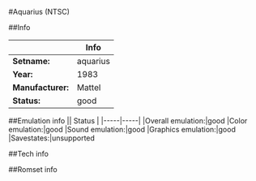 #Aquarius (NTSC)

##Info

||Info|
|-----|-----|
|**Setname:**|aquarius
|**Year:**|1983
|**Manufacturer:**|Mattel
|**Status:**|good

##Emulation info
|| Status |
|-----|-----|
|Overall emulation:|good
|Color emulation:|good
|Sound emulation:|good
|Graphics emulation:|good
|Savestates:|unsupported

##Tech info

##Romset info

<!--- START OF EDITED COMMENT DO NOT TOUCH TEXT ABOVE-->
